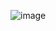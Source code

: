 ![image](https://github.com/Darknessko2/microservicios-con-GCP/assets/135549622/d8b5ee91-0e1c-48ff-bdd3-8038d80dd940)

